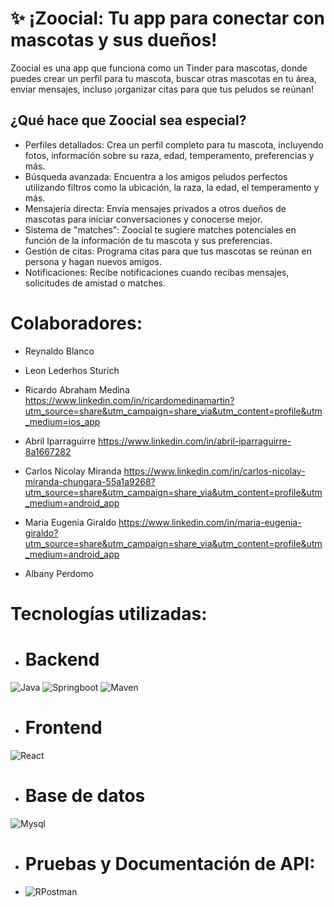 
#  ✨ ¡Zoocial: Tu app para conectar con mascotas y sus dueños!

Zoocial es una app que funciona como un Tinder para mascotas, donde puedes crear un perfil para tu mascota, buscar otras mascotas en tu área, enviar mensajes, incluso ¡organizar citas para que tus peludos se reúnan!

## ¿Qué hace que Zoocial sea especial?

- Perfiles detallados: Crea un perfil completo para tu mascota, incluyendo fotos, información sobre su raza, edad, temperamento, preferencias y más.
- Búsqueda avanzada: Encuentra a los amigos peludos perfectos utilizando filtros como la ubicación, la raza, la edad, el temperamento y más.
- Mensajería directa: Envía mensajes privados a otros dueños de mascotas para iniciar conversaciones y conocerse mejor.
- Sistema de "matches": Zoocial te sugiere matches potenciales en función de la información de tu mascota y sus preferencias.
- Gestión de citas: Programa citas para que tus mascotas se reúnan en persona y hagan nuevos amigos.
- Notificaciones: Recibe notificaciones cuando recibas mensajes, solicitudes de amistad o matches.
# Colaboradores:
- Reynaldo Blanco

- Leon Lederhos Sturich

- Ricardo Abraham Medina
https://www.linkedin.com/in/ricardomedinamartin?utm_source=share&utm_campaign=share_via&utm_content=profile&utm_medium=ios_app
- Abril Iparraguirre
 https://www.linkedin.com/in/abril-iparraguirre-8a1667282
- Carlos Nicolay Miranda
 https://www.linkedin.com/in/carlos-nicolay-miranda-chungara-55a1a9268?utm_source=share&utm_campaign=share_via&utm_content=profile&utm_medium=android_app
- Maria Eugenia Giraldo
https://www.linkedin.com/in/maria-eugenia-giraldo?utm_source=share&utm_campaign=share_via&utm_content=profile&utm_medium=android_app
- Albany Perdomo

# Tecnologías utilizadas:
- # Backend
 ![Java](https://logowik.com/content/uploads/images/java1655.logowik.com.webp) 
 ![Springboot](https://www.yessinfotech.com/wp-content/uploads/2019/11/spring-boot-logo-300x158.png)
 ![Maven](https://logowik.com/content/uploads/images/maven-apache3537.jpg)

- # Frontend
![React](https://trellat.es/wp-content/uploads/reactJS.png)

- # Base de datos
![Mysql](https://pbs.twimg.com/profile_images/1255113654049128448/J5Yt92WW_400x400.png)
- # Pruebas y Documentación de API:
- ![RPostman](https://www.testautomatisierung.org/wp-content/uploads/postman.jpg)
  
